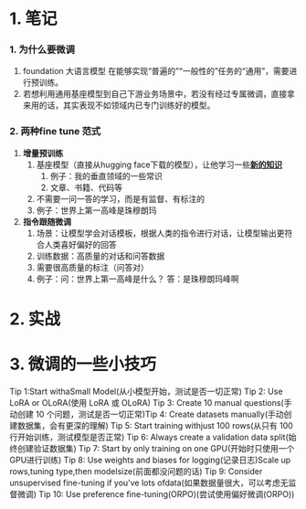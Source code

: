 # 1. 笔记

### 1. 为什么要微调

1. foundation 大语言模型 在能够实现“普遍的”“一般性的”任务的“通用”，需要进行预训练。
2. 若想利用通用基座模型到自己下游业务场景中，若没有经过专属微调，直接拿来用的话，其实表现不如领域内已专门训练好的模型。 

### 2. 两种fine tune 范式

1. **增量预训练**
   1. 基座模型（直接从hugging face下载的模型），让他学习一些<u>**新的知识**</u>
      1. 例子：我的垂直领域的一些常识
      2. 文章、书籍、代码等
   2. 不需要一问一答的学习，而是有监督、有标注的
   3. 例子：世界上第一高峰是珠穆朗玛
2. **指令跟随微调**
   1. 场景：让模型学会对话模板，根据人类的指令进行对话，让模型输出更符合人类喜好偏好的回答
   2. 训练数据：高质量的对话和问答数据
   3. 需要很高质量的标注（问答对）
   4. 例子：问：世界上第一高峰是什么？ 答：是珠穆朗玛峰啊

# 2. 实战

# 3. 微调的一些小技巧


Tip 1:Start withaSmall Model(从小模型开始，测试是否一切正常)
Tip 2: Use LoRA or OLoRA(使用 LoRA 或 OLoRA)
Tip 3: Create 10 manual questions(手动创建 10 个问题，测试是否一切正常)Tip 4: Create datasets manually(手动创建数据集，会有更深的理解)
Tip 5: Start training withjust 100 rows(从只有 100 行开始训练，测试模型是否正常)
Tip 6: Always create a validation data split(始终创建验证数据集)
Tip 7: Start by only training on one GPU(开始时只使用一个GPU进行训练)
Tip 8: Use weights and biases for logging(记录日志)Scale up rows,tuning type,then modelsize(前面都没问题的话)
Tip 9: Consider unsupervised fine-tuning if you've lots ofdata(如果数据量很大，可以考虑无监督微调)
Tip 10: Use preference fine-tuning(ORPO)(尝试使用偏好微调(ORPO))